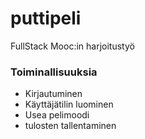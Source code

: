 # puttipeli
FullStack Mooc:in harjoitustyö

### Toiminallisuuksia
- Kirjautuminen
- Käyttäjätilin luominen
- Usea pelimoodi
- tulosten tallentaminen
